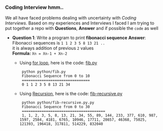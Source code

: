 ### Coding Interview hmm..

We all have faced problems dealing with uncertainty with *Coding Interviews*. Based on my experiences and Interviews I faced I am trying to put together a repo with **Questions**, **Answer** and if possible the `code` as well

* **Question 1**: Write a program to print **fibonacci sequence**
**Answer**: 
        Fibonacci sequences is `1 1 2 3 5 8 13 21 ..`   
          it is always addition of previous `2` values  
          **Formula:**  `Xn = Xn-1 + Xn-2`  
     - Using [for loop](https://wiki.python.org/moin/ForLoop), here is the code: [fib.py](python/fib.py)   

            python python/fib.py
            Fibonacci Sequence from 0 to 10
            ===============================
            0 1 1 2 3 5 8 13 21 34

     
            
     - Using [Recursion](https://www.python-course.eu/recursive_functions.php), here is the code: [fib-recursive.py](python/fib-recursive.py)  

            python python/fib-recursive.py.py
            Fibonacci Sequence from 0 to 30
            ======================================
            1, 1, 2, 3, 5, 8, 13, 21, 34, 55, 89, 144, 233, 377, 610, 987, 1597, 2584, 4181, 6765, 10946, 17711, 28657, 46368, 75025, 121393, 196418, 317811, 514229, 832040

